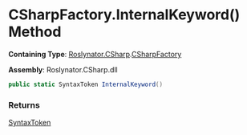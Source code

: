 # CSharpFactory\.InternalKeyword\(\) Method

**Containing Type**: [Roslynator.CSharp](../../README.md)\.[CSharpFactory](../README.md)

**Assembly**: Roslynator\.CSharp\.dll

```csharp
public static SyntaxToken InternalKeyword()
```

### Returns

[SyntaxToken](https://docs.microsoft.com/en-us/dotnet/api/microsoft.codeanalysis.syntaxtoken)

